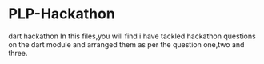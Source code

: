 # PLP-Hackathon
dart hackathon
In this files,you will find i have tackled hackathon questions on the dart module and arranged them as per the question one,two and three.
